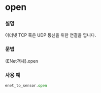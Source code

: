 ﻿# open

### 설명

이더넷 TCP 혹은 UDP 통신을 위한 연결을 엽니다.

### 문법

{ENet객체}.open

### 사용 예

```python
enet_to_sensor.open
```


